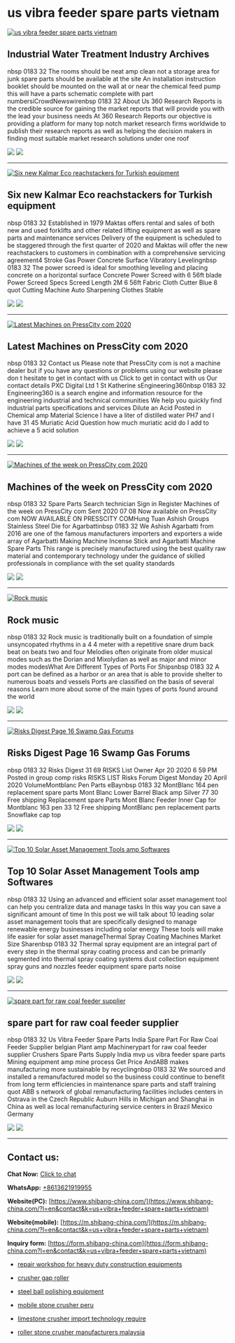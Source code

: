 # us vibra feeder spare parts vietnam

<a href="https://swt.shibang-china.com/?l=en&img&k=us+vibra+feeder+spare+parts+vietnam" target="_blank">![us vibra feeder spare parts vietnam](http://static.shibang-china.com/all-800x300/634.jpg)</a>

## Industrial Water Treatment Industry Archives
nbsp 0183 32 The rooms should be neat amp clean not a storage area for junk spare parts should be available at the site An installation instruction booklet should be mounted on the wall at or near the chemical feed pump this will have a parts schematic complete with part numbersiCrowdNewswirenbsp 0183 32 About Us 360 Research Reports is the credible source for gaining the market reports that will provide you with the lead your business needs At 360 Research Reports our objective is providing a platform for many top notch market research firms worldwide to publish their research reports as well as helping the decision makers in finding most suitable market research solutions under one roof


<a href="https://whatsapp.shibangsoft.com/WhatsApp.php" target="_blank" title="WhatsApp">![](http://static.shibang-china.com/icon/whatsapp.png)</a> <a href="https://swt.shibang-china.com/?l=en&icon&k=us+vibra+feeder+spare+parts+vietnam" target="_blank">![](http://static.shibang-china.com/icon/chat-en.png)</a>

---

<a href="https://swt.shibang-china.com/?l=en&img&k=us+vibra+feeder+spare+parts+vietnam" target="_blank">![Six new Kalmar Eco reachstackers for Turkish equipment](http://static.shibang-china.com/all-800x300/650.jpg)</a>

## Six new Kalmar Eco reachstackers for Turkish equipment
nbsp 0183 32 Established in 1979 Maktas offers rental and sales of both new and used forklifts and other related lifting equipment as well as spare parts and maintenance services Delivery of the equipment is scheduled to be staggered through the first quarter of 2020 and Maktas will offer the new reachstackers to customers in combination with a comprehensive servicing agreement4 Stroke Gas Power Concrete Surface Vibratory Levelingnbsp 0183 32 The power screed is ideal for smoothing leveling and placing concrete on a horizontal surface Concrete Power Screed with 6 56ft blade Power Screed Specs Screed Length 2M 6 56ft Fabric Cloth Cutter Blue 8 quot Cutting Machine Auto Sharpening Clothes Stable


<a href="https://whatsapp.shibangsoft.com/WhatsApp.php" target="_blank" title="WhatsApp">![](http://static.shibang-china.com/icon/whatsapp.png)</a> <a href="https://swt.shibang-china.com/?l=en&icon&k=us+vibra+feeder+spare+parts+vietnam" target="_blank">![](http://static.shibang-china.com/icon/chat-en.png)</a>

---

<a href="https://swt.shibang-china.com/?l=en&img&k=us+vibra+feeder+spare+parts+vietnam" target="_blank">![Latest Machines on PressCity com 2020](http://static.shibang-china.com/all-800x300/706.jpg)</a>

## Latest Machines on PressCity com 2020
nbsp 0183 32 Contact us Please note that PressCity com is not a machine dealer but if you have any questions or problems using our website please don t hesitate to get in contact with us Click to get in contact with us Our contact details PXC Digital Ltd 1 St Katherine sEngineering360nbsp 0183 32 Engineering360 is a search engine and information resource for the engineering industrial and technical communities We help you quickly find industrial parts specifications and services Dilute an Acid Posted in Chemical amp Material Science I have a liter of distilled water PH7 and I have 31 45 Muriatic Acid Question how much muriatic acid do I add to achieve a 5 acid solution


<a href="https://whatsapp.shibangsoft.com/WhatsApp.php" target="_blank" title="WhatsApp">![](http://static.shibang-china.com/icon/whatsapp.png)</a> <a href="https://swt.shibang-china.com/?l=en&icon&k=us+vibra+feeder+spare+parts+vietnam" target="_blank">![](http://static.shibang-china.com/icon/chat-en.png)</a>

---

<a href="https://swt.shibang-china.com/?l=en&img&k=us+vibra+feeder+spare+parts+vietnam" target="_blank">![Machines of the week on PressCity com 2020](http://static.shibang-china.com/all-800x300/1359.jpg)</a>

## Machines of the week on PressCity com 2020
nbsp 0183 32 Spare Parts Search technician Sign in Register Machines of the week on PressCity com Sent 2020 07 08 Now available on PressCity com NOW AVAILABLE ON PRESSCITY COMHung Tuan Ashish Groups Stainless Steel Die for Agarbattinbsp 0183 32 We Ashish Agarbatti from 2016 are one of the famous manufacturers importers and exporters a wide array of Agarbatti Making Machine Incense Stick and Agarbatti Machine Spare Parts This range is precisely manufactured using the best quality raw material and contemporary technology under the guidance of skilled professionals in compliance with the set quality standards


<a href="https://whatsapp.shibangsoft.com/WhatsApp.php" target="_blank" title="WhatsApp">![](http://static.shibang-china.com/icon/whatsapp.png)</a> <a href="https://swt.shibang-china.com/?l=en&icon&k=us+vibra+feeder+spare+parts+vietnam" target="_blank">![](http://static.shibang-china.com/icon/chat-en.png)</a>

---

<a href="https://swt.shibang-china.com/?l=en&img&k=us+vibra+feeder+spare+parts+vietnam" target="_blank">![Rock music](http://static.shibang-china.com/all-800x300/1041.jpg)</a>

## Rock music
nbsp 0183 32 Rock music is traditionally built on a foundation of simple unsyncopated rhythms in a 4 4 meter with a repetitive snare drum back beat on beats two and four Melodies often originate from older musical modes such as the Dorian and Mixolydian as well as major and minor modes modesWhat Are Different Types of Ports For Shipsnbsp 0183 32 A port can be defined as a harbor or an area that is able to provide shelter to numerous boats and vessels Ports are classified on the basis of several reasons Learn more about some of the main types of ports found around the world


<a href="https://whatsapp.shibangsoft.com/WhatsApp.php" target="_blank" title="WhatsApp">![](http://static.shibang-china.com/icon/whatsapp.png)</a> <a href="https://swt.shibang-china.com/?l=en&icon&k=us+vibra+feeder+spare+parts+vietnam" target="_blank">![](http://static.shibang-china.com/icon/chat-en.png)</a>

---

<a href="https://swt.shibang-china.com/?l=en&img&k=us+vibra+feeder+spare+parts+vietnam" target="_blank">![Risks Digest Page 16 Swamp Gas Forums](http://static.shibang-china.com/all-800x300/313.jpg)</a>

## Risks Digest Page 16 Swamp Gas Forums
nbsp 0183 32 Risks Digest 31 69 RISKS List Owner Apr 20 2020 6 59 PM Posted in group comp risks RISKS LIST Risks Forum Digest Monday 20 April 2020 VolumeMontblanc Pen Parts eBaynbsp 0183 32 MontBlanc 164 pen replacement spare parts Mont Blanc Lower Barrel Black amp Silver 77 30 Free shipping Replacement spare Parts Mont Blanc Feeder Inner Cap for Montblanc 163 pen 33 12 Free shipping MontBlanc pen replacement parts Snowflake cap top


<a href="https://whatsapp.shibangsoft.com/WhatsApp.php" target="_blank" title="WhatsApp">![](http://static.shibang-china.com/icon/whatsapp.png)</a> <a href="https://swt.shibang-china.com/?l=en&icon&k=us+vibra+feeder+spare+parts+vietnam" target="_blank">![](http://static.shibang-china.com/icon/chat-en.png)</a>

---

<a href="https://swt.shibang-china.com/?l=en&img&k=us+vibra+feeder+spare+parts+vietnam" target="_blank">![Top 10 Solar Asset Management Tools amp Softwares](http://static.shibang-china.com/all-800x300/1003.jpg)</a>

## Top 10 Solar Asset Management Tools amp Softwares
nbsp 0183 32 Using an advanced and efficient solar asset management tool can help you centralize data and manage tasks In this way you can save a significant amount of time In this post we will talk about 10 leading solar asset management tools that are specifically designed to manage renewable energy businesses including solar energy These tools will make life easier for solar asset manageThermal Spray Coating Machines Market Size Sharenbsp 0183 32 Thermal spray equipment are an integral part of every step in the thermal spray coating process and can be primarily segmented into thermal spray coating systems dust collection equipment spray guns and nozzles feeder equipment spare parts noise


<a href="https://whatsapp.shibangsoft.com/WhatsApp.php" target="_blank" title="WhatsApp">![](http://static.shibang-china.com/icon/whatsapp.png)</a> <a href="https://swt.shibang-china.com/?l=en&icon&k=us+vibra+feeder+spare+parts+vietnam" target="_blank">![](http://static.shibang-china.com/icon/chat-en.png)</a>

---

<a href="https://swt.shibang-china.com/?l=en&img&k=us+vibra+feeder+spare+parts+vietnam" target="_blank">![spare part for raw coal feeder supplier](http://static.shibang-china.com/all-800x300/1037.jpg)</a>

## spare part for raw coal feeder supplier
nbsp 0183 32 Us Vibra Feeder Spare Parts India Spare Part For Raw Coal Feeder Supplier belgian Plant amp Machinerypart for raw coal feeder supplier Crushers Spare Parts Supply India mvp us vibra feeder spare parts Mining equipment amp mine process Get Price AndABB makes manufacturing more sustainable by recyclingnbsp 0183 32 We sourced and installed a remanufactured model so the business could continue to benefit from long term efficiencies in maintenance spare parts and staff training quot ABB s network of global remanufacturing facilities includes centers in Ostrava in the Czech Republic Auburn Hills in Michigan and Shanghai in China as well as local remanufacturing service centers in Brazil Mexico Germany


<a href="https://whatsapp.shibangsoft.com/WhatsApp.php" target="_blank" title="WhatsApp">![](http://static.shibang-china.com/icon/whatsapp.png)</a> <a href="https://swt.shibang-china.com/?l=en&icon&k=us+vibra+feeder+spare+parts+vietnam" target="_blank">![](http://static.shibang-china.com/icon/chat-en.png)</a>

---
## Contact us:

**Chat Now:** [Click to chat](https://swt.shibang-china.com?l=en&contact&k=us+vibra+feeder+spare+parts+vietnam)

**WhatsApp:**  [+8613621919955](https://whatsapp.shibangsoft.com/WhatsApp.php)

**Website(PC):** [https://www.shibang-china.com/](https://www.shibang-china.com/?l=en&contact&k=us+vibra+feeder+spare+parts+vietnam)

**Website(mobile):** [https://m.shibang-china.com/](https://m.shibang-china.com/?l=en&contact&k=us+vibra+feeder+spare+parts+vietnam)

**Inquiry form:** [https://form.shibang-china.com](https://form.shibang-china.com?l=en&contact&k=us+vibra+feeder+spare+parts+vietnam)

* [repair workshop for heavy duty construction equipments](../161/repair%20workshop%20for%20heavy%20duty%20construction%20equipments.md)

* [crusher gap roller](../166/crusher%20gap%20roller.md)

* [steel ball polishing equipment](../161/steel%20ball%20polishing%20equipment.md)

* [mobile stone crusher peru](../166/mobile%20stone%20crusher%20peru.md)

* [limestone crusher import technology require](../169/limestone%20crusher%20import%20technology%20require.md)

* [roller stone crusher manufacturers malaysia](../168/roller%20stone%20crusher%20manufacturers%20malaysia.md)